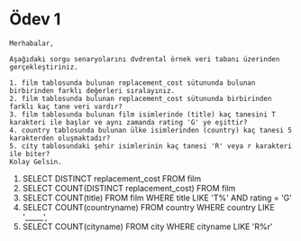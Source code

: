 # Ödev 1
 
```
Merhabalar,

Aşağıdaki sorgu senaryolarını dvdrental örnek veri tabanı üzerinden gerçekleştiriniz.

1. film tablosunda bulunan replacement_cost sütununda bulunan birbirinden farklı değerleri sıralayınız.
2. film tablosunda bulunan replacement_cost sütununda birbirinden farklı kaç tane veri vardır?
3. film tablosunda bulunan film isimlerinde (title) kaç tanesini T karakteri ile başlar ve aynı zamanda rating 'G' ye eşittir?
4. country tablosunda bulunan ülke isimlerinden (country) kaç tanesi 5 karakterden oluşmaktadır?
5. city tablosundaki şehir isimlerinin kaç tanesi 'R' veya r karakteri ile biter?
Kolay Gelsin.
```
1. SELECT DISTINCT replacement_cost FROM film
2. SELECT COUNT(DISTINCT replacement_cost) FROM film
3. SELECT COUNT(title) FROM film WHERE title LIKE 'T%' AND rating = 'G'
4. SELECT COUNT(countryname) FROM country WHERE country LIKE '_____',
5. SELECT COUNT(cityname) FROM city WHERE cityname LIKE 'R%r'
